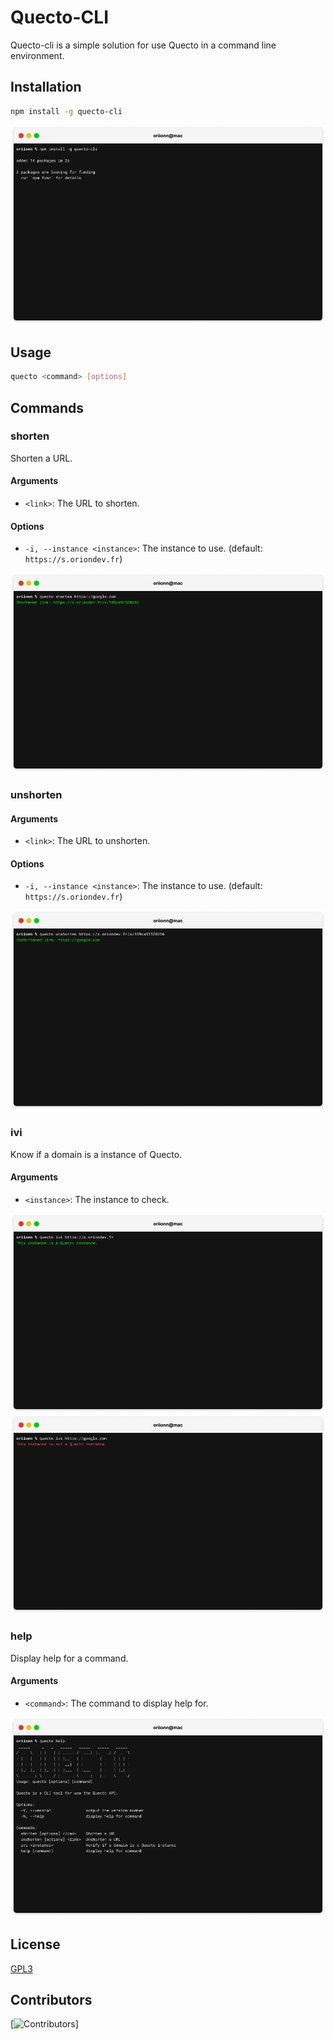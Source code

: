 # Quecto-CLI
Quecto-cli is a simple solution for use Quecto in a command line environment.

## Installation
```bash
npm install -g quecto-cli
```

![Installation](docs/npm%20install.png)

## Usage
```bash
quecto <command> [options]
```

## Commands
### shorten
Shorten a URL.

#### Arguments
- `<link>`: The URL to shorten.

#### Options
- `-i, --instance <instance>`: The instance to use. (default: `https://s.oriondev.fr`) 

![Shorten](docs/quecto%20shorten.png)

### unshorten

#### Arguments
- `<link>`: The URL to unshorten.

#### Options
- `-i, --instance <instance>`: The instance to use. (default: `https://s.oriondev.fr`)

![Unshorten](docs/quecto%20unshorten.png)

### ivi
Know if a domain is a instance of Quecto.

#### Arguments
- `<instance>`: The instance to check.

![ivi valid](docs/quecto%20ivi%20valid.png)
![ivi invalid](docs/quecto%20ivi%20invalid.png)

### help
Display help for a command.

#### Arguments
- `<command>`: The command to display help for.

![Help](docs/quecto%20help.png)

## License
[GPL3](https://github.com/oriionn/quecto-cli/blob/main/LICENSE)

## Contributors
[![Contributors](https://contrib.rocks/image?repo=oriionn/quecto-cli)]